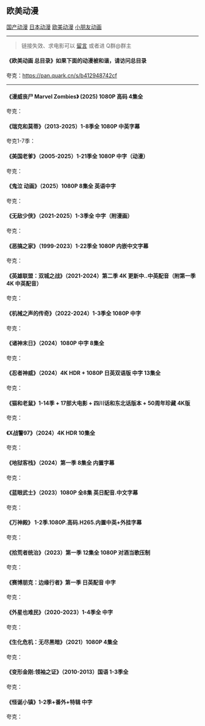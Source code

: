 ## 欧美动漫

<div class="game-nav">
  <a href="#/zh-cn/animetv/gcdm" class="game-nav-btn">国产动漫</a>
  <a href="#/zh-cn/animetv/rbdm" class="game-nav-btn">日本动漫</a>
  <a href="#/zh-cn/animetv/omdm" class="game-nav-btn">欧美动漫</a>
  <a href="#/zh-cn/animetv/xpy" class="game-nav-btn">小朋友动画</a>
</div>

---

> 链接失效、求电影可以 [留言](#/zh-cn/bbs) 或者进 Q群@群主

#### 《欧美动画 总目录》如果下面的动漫被和谐，请访问总目录

夸克：https://pan.quark.cn/s/b412948742cf

---

#### 《漫威丧尸 Marvel Zombies》 (2025) 1080P 高码 4集全

夸克：

#### 《瑞克和莫蒂》（2013-2025）1-8季全 1080P 中英字幕

夸克1-7季：

#### 《美国老爹》（2005-2025）1-21季全 1080P 中字（动漫）

夸克：

#### 《鬼泣 动画》（2025）1080P 8集全 英语中字

夸克：

#### 《无敌少侠》（2021-2025）1-3季全 中字（附漫画）

夸克：

#### 《恶搞之家》（1999-2023）1-22季全 1080P 内嵌中文字幕

夸克：

#### 《英雄联盟：双城之战》（2021-2024）第二季 4K 更新中..中英配音（附第一季 4K 中英配音）

夸克：

#### 《机械之声的传奇》（2022-2024）1-3季全 1080P 中字

夸克：

#### 《诸神末日》（2024）1080P 中字 8集全

夸克：

#### 《忍者神威》（2024）4K HDR + 1080P 日英双语版 中字 13集全

夸克：

#### 《猫和老鼠》1-14季 + 17部大电影 + 四川话和东北话版本 + 50周年珍藏 4K版

夸克：

#### 《X战警97》（2024）4K HDR 10集全

夸克：

#### 《地狱客栈》（2024）第一季 8集全 内置字幕

夸克：

#### 《蓝眼武士》（2023）1080P 全8集 英日配音.中文字幕

夸克：

#### 《万神殿》 1-2季.1080P.高码.H265.内置中英+外挂字幕

夸克：

#### 《拾荒者统治》（2023）第一季 12集全 1080P 对酒当歌压制

夸克：

#### 《赛博朋克：边缘行者》第一季 日英配音 中字

夸克：

#### 《外星也难民》（2020-2023）1-4季全 中字

夸克：

#### 《生化危机：无尽黑暗》（2021）1080P 4集全

夸克：

#### 《变形金刚:领袖之证》（2010-2013）国语 1-3季全

夸克：

#### 《怪诞小镇》1-2季+番外+特辑 中字

夸克：